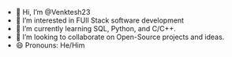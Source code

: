 - 👋 Hi, I’m @Venktesh23
- 👀 I’m interested in FUll Stack software development
- 🌱 I’m currently learning SQL, Python, and C/C++.
- 💞️ I’m looking to collaborate on Open-Source projects and ideas.
- 😄 Pronouns: He/Him


<!---
Venktesh23/Venktesh23 is a ✨ special ✨ repository because its `README.md` (this file) appears on your GitHub profile.
You can click the Preview link to take a look at your changes.
--->
